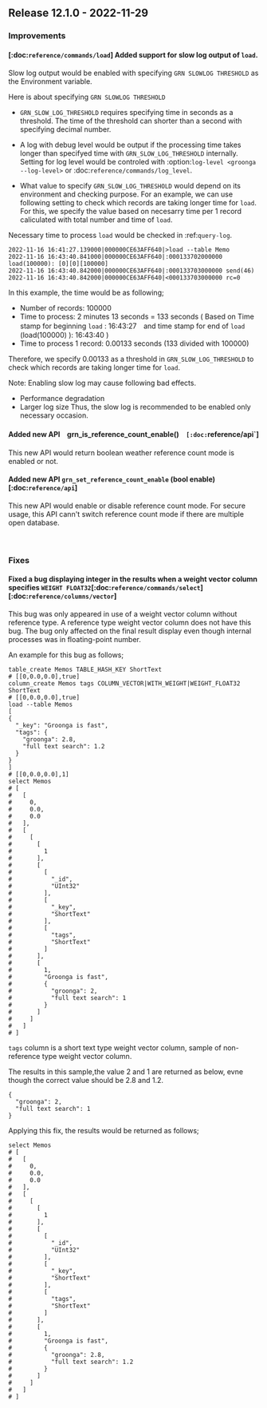 ## Release 12.1.0 - 2022-11-29


### Improvements

<!-- [:doc:`reference/commands/load`] load のスローログ(slow log)の出力に対応しました。-->
#### [:doc:`reference/commands/load`] Added support for slow log output of `load`.

<!-- 環境変数（Environment variable） GRN_SLOW_LOG_THRESHOLD を指定することで、スローログの出力が有効になります。 --> 

Slow log output would be enabled with specifying `GRN SLOWLOG THRESHOLD` as the Environment variable.

<!-- 英語は基本、従属節（説明）ではなく、本文の主語もしくは目的語に話しの本筋を入れるようにすると相手に重要度が伝わりやすいです。
具体的に、条件＝Ｘをする　結果＝Ａが有効という時、日本語文章は「Xしたとき、Aが有効になります。」もしくは「Ａを有効にするには、Ｘを使います。」になります。
新機能の場合は、「Xすること」か「Aが有効」どちらが新機能なのか？を念頭に置いて文章を作ると分かりやすくなります。

「Xしたとき、Aが有効になります。」という文章を英語にする場合、　「Aが有効になります。Xしたとき。」の語順になります。
「Ａを有効にするには、Ｘを使います。」という文章を英語にする場合、「Xを使います　Ａを有効にするには。」という語順になります。
今回はSlow log outputが新機能だと思うので、そっちが主節の主語になるようにしています。-->

<!--　続きの文章は Here is about specifying `GRN SLOWLOG THRESHOLD` 　のようにして、* しきい値設定。小数OK　と　* ログがでる　にしたほうが分かりやすいと思いました。-->

 Here is about specifying `GRN SLOWLOG THRESHOLD`
 
   * `GRN_SLOW_LOG_THRESHOLD` requires specifying time in seconds as a threshold. The time of the threshold can shorter than a second with specifying decimal number.
   
   <!-- GRN_SLOW_LOG_THRESHOLD にはしきい値となる時間を秒単位で指定します。小数を指定することで、1秒よりも短い時間も指定できます。-->  
<!--　●●には、～を指定する。　というのを英語に翻訳する場合、「誰が●●するのか」「何のために、指定するのか」「誰が指定するのか」および
]があったほうが分かりやすいと思います。今回はそもそものslow log outputを有効にするための話だと思うのでそのつもりで文章をつくっています-->
    
   * A log with debug level would be output if the processing time takes longer than specifyed time with `GRN_SLOW_LOG_THRESHOLD` internally. 
    <!-- 内部的に GRN_SLOW_LOG_THRESHOLD で指定された時間よりも時間がかかっている処理がある場合、デバッグレベルのログを出力します。--> 
    <!-- デバックログを出力するのが誰？何?（主語）か、分からなかったです。また内部的にというのがどこにかかっているのかが分からなかったのでいったん`GRN_SLOW_LOG_THRESHOLD`に付けていますが、処理をしているところについての話であれば場所が変わるかもです。-->
    Setting for log level would be controled with :option:`log-level <groonga --log-level>` or :doc:`reference/commands/log_level`.
     <!-- ログレベルは :option:`log-level <groonga --log-level>` オプションまたは :doc:`reference/commands/log_level` コマンドで変更可能です。（たぶんログを出すレベルの設定の話だと思うので設定を付け足しています） --> 

 <!-- 日：GRN_SLOW_LOG_THRESHOLD にどのような値を指定すべきかは環境や調べたい内容に依存します。 一例としては、 load の件数と所要時間から、1レコードあたりの所要時間を求め、その値を指定することが考えられます。 こうすることで、平均よりも load に時間がかかっているレコードを調べることができます。-->
   * What value to specify `GRN_SLOW_LOG_THRESHOLD` would depend on its environment and checking purpose.
      For an example, we can use following setting to check which records are taking longer time for `load`. For this, we specify the value based on necesarry time per 1 record caliculated with  total number and time of `load`.
      
   <!-- 値が、Valueなのかtimeなのか閾値のnumberなのかちょっとわからずいったんvalueにしています。また、環境や調べたい内容に依存して設定をします。と言い切っているので、一例としてこういうことを調べるにはこういった設定が使えます。具体的にこういった設定をします。のほうが流れに沿うので語順を変えています。-->
         
  
 <!-- 日: load の所要時間は :ref:`query-log` から確認することができます。--> 
   Necessary time to process `load` would be checked in :ref:`query-log`. 
   
    2022-11-16 16:41:27.139000|000000CE63AFF640|>load --table Memo
    2022-11-16 16:43:40.841000|000000CE63AFF640|:000133702000000 load(100000): [0][0][100000]
    2022-11-16 16:43:40.842000|000000CE63AFF640|:000133703000000 send(46)
    2022-11-16 16:43:40.842000|000000CE63AFF640|<000133703000000 rc=0

In this example, the time would be as following;

   * Number of records: 100000
   * Time to process: 2 minutes 13 seconds = 133 seconds ( Based on Time stamp for beginning `load` : 16:43:27　and time stamp for end of `load` (load(100000) ): 16:43:40 )
   * Time to process 1 record:  0.00133 seconds (133 divided with 100000)

 Therefore, we specify 0.00133 as a threshold in `GRN_SLOW_LOG_THRESHOLD` to check which records are taking longer time for `load`.
  
<!--　日： この例では、以下のようになっています。
        レコード数は100000件
            load(100000) より
        所要時間は 2分13秒 = 133秒

    したがって、1行あたり 0.00133 秒かかっているため、 GRN_SLOW_LOG_THRESHOLD に 0.00133 を指定します。
  このままの日本語だと少しわかりづらかったので勝手に補足をして英文を組み立てています。また英語ではあるあるなのですが、説明した後最後にあらためて理由を繰り返す形にしています。--> 


Note: Enabling slow log may cause following bad effects.
  *  Performance degradation
  *  Larger log size
  Thus, the slow log is recommended to be enabled only necessary occasion.
  
  <!--  スローログを有効にすると、以下の悪影響があります。
        パフォーマンスの悪化
        ログサイズの肥大化

    そのため、必要な場合にのみこのログ強化を有効にすることを推奨します。-->

<!-- 日：　[:doc:`reference/api`] 新しいAPI grn_is_reference_count_enable() を追加しました。--> 

#### Added new API　grn_is_reference_count_enable()`  [:doc:`reference/api`]

This new API would return boolean weather reference count mode is enabled or not. 

  
<!-- 参照カウントモード(reference count mode)が有効になっているかどうかの真偽値（boolean）を返却（return）します。-->

#### Added new API `grn_set_reference_count_enable` (bool enable)[:doc:`reference/api`] 
<!-- 新しいAPI grn_set_reference_count_enable(bool enable) を追加しました。 -->

This new API would enable or disable reference count mode. For secure usage, this API cann't switch reference count mode if there are multiple open database.  

<!--参照カウントモード(reference count mode)の有効/無効を切り替えます。複数のデータベースを開いている場合、安全のためこのAPIで参照カウントモードを切り替えることはできません。 その場合、 :doc:`reference/command/return_codes/grn_operation_not_permitted` が返却されます。-->　<!--「複数のデータベースを開いている」について、単純に開いている（OPEN）という意味か稼働させている（Active）なのか運用している（operated)なのかその辺がちょっとわからなかったです。-->

### Fixes

#### Fixed a bug displaying integer in the results when a weight vector column specifies `WEIGHT FLOAT32`[:doc:`reference/commands/select`][:doc:`reference/columns/vector`]

<!-- [:doc:`reference/commands/select`][:doc:`reference/columns/vector`] 重み付きベクターカラム（weight vector column）で WEIGHT_FLOAT32 を指定したとき、結果が整数(integer)で表示されていた問題を修正しました-->

This bug was only appeared in use of a weight vector column without reference type. A reference type weight vector column does not have this bug. 
The bug only affected on the final result display even though internal processes was in floating-point number.

<!-- 参照型の重み付きベクターカラムにはこの問題はなく、参照型ではない重み付きベクターカラムにだけこの問題がありました。
    内部的な処理は浮動小数点数で行われていましたが、最終的な結果の表示が整数になっていました。

    以下は、この問題の例です。-->
 
 An example for this bug as follows; 

    table_create Memos TABLE_HASH_KEY ShortText
    # [[0,0.0,0.0],true]
    column_create Memos tags COLUMN_VECTOR|WITH_WEIGHT|WEIGHT_FLOAT32 ShortText
    # [[0,0.0,0.0],true]
    load --table Memos
    [
    {
      "_key": "Groonga is fast",
      "tags": {
        "groonga": 2.8,
        "full text search": 1.2
      }
    }
    ]
    # [[0,0.0,0.0],1]
    select Memos
    # [
    #   [
    #     0,
    #     0.0,
    #     0.0
    #   ],
    #   [
    #     [
    #       [
    #         1
    #       ],
    #       [
    #         [
    #           "_id",
    #           "UInt32"
    #         ],
    #         [
    #           "_key",
    #           "ShortText"
    #         ],
    #         [
    #           "tags",
    #           "ShortText"
    #         ]
    #       ],
    #       [
    #         1,
    #         "Groonga is fast",
    #         {
    #           "groonga": 2,
    #           "full text search": 1
    #         }
    #       ]
    #     ]
    #   ]
    # ]

<!--tags カラムが ShortText 型の重み付きベクターカラム（weight vector column）、つまり参照型でない重み付きベクターカラムです。
ここの”つまり”は必要ですか？
    この例の select の結果の以下の部分は、それぞれ 2.8 、 1.2 であるべきですが、 2 、 1 と誤った結果が返却されていました。
-->

`tags` column is a short text type weight vector column, sample of non-reference type weight  vector column.

The results in this sample,the value 2 and 1 are returned as below, evne though the correct value should be 2.8 and 1.2.


    {
      "groonga": 2,
      "full text search": 1
    }




<!--この修正により、以下のように正しい結果が返却されるようになりました。-->

Applying this fix, the results would be returned as follows;

    select Memos
    # [
    #   [
    #     0,
    #     0.0,
    #     0.0
    #   ],
    #   [
    #     [
    #       [
    #         1
    #       ],
    #       [
    #         [
    #           "_id",
    #           "UInt32"
    #         ],
    #         [
    #           "_key",
    #           "ShortText"
    #         ],
    #         [
    #           "tags",
    #           "ShortText"
    #         ]
    #       ],
    #       [
    #         1,
    #         "Groonga is fast",
    #         {
    #           "groonga": 2.8,
    #           "full text search": 1.2
    #         }
    #       ]
    #     ]
    #   ]
    # ]


